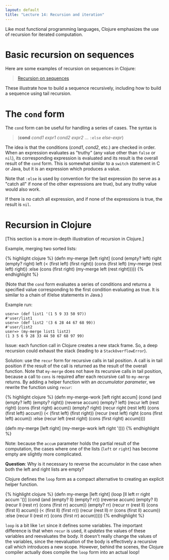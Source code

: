 ```yaml
---
layout: default
title: "Lecture 14: Recursion and iteration"
---
```


Like most functional programming languages, Clojure emphasizes the use of recursion for iterated computation.

# Basic recursion on sequences

Here are some examples of recursion on sequences in Clojure:

> [Recursion on sequences](recursion-examples.html)

These illustrate how to build a sequence recursively, including how to build a sequence using tail recursion.

# The `cond` form

The `cond` form can be useful for handling a series of cases.  The syntax is

> (**cond** *cond1* *expr1* *cond2* *expr2* ... `:else` *else-expr*) 

The idea is that the conditions (*cond1*, *cond2*, etc.) are checked in order.  When an expression evaluates as "truthy" (any value other than `false` or `nil`), its corresponding expression is evaluated and its result is the overall result of the `cond` form.  This is somewhat similar to a `switch` statement in C or Java, but it is an expression which produces a value.

Note that `:else` is used by convention for the last expression (to serve as a "catch all" if none of the other expressions are true), but any truthy value would also work.

If there is no catch all expression, and if none of the expressions is true, the result is `nil`.

# Recursion in Clojure

[This section is a more in-depth illustration of recursion in Clojure.]

Example, merging two sorted lists:

{% highlight clojure %}
(defn my-merge [left right]
  (cond
    (empty? left) right
    (empty? right) left
    (< (first left) (first right)) (cons (first left) (my-merge (rest left) right))
    :else (cons (first right) (my-merge left (rest right)))))
{% endhighlight %}

(Note that the `cond` form evaluates a series of conditions and returns a specified value corresponding to the first condition evaluating as true.  It is similar to a chain of if/else statements in Java.)

Example run:

    user=> (def list1 '(1 5 9 33 50 97))
    #'user/list1
    user=> (def list2 '(3 6 28 44 67 68 99))
    #'user/list2
    user=> (my-merge list1 list2)
    (1 3 5 6 9 28 33 44 50 67 68 97 99)

Issue: each function call in Clojure creates a new stack frame.  So, a deep recursion could exhaust the stack (leading to a `StackOverflowError`).

Solution: use the `recur` form for recursive calls in tail position.  A call is in tail position if the result of the call is returned as the result of the overall function.  Note that `my-merge` does not have its recursive calls in tail position, because a call to `cons` is required after each recursive call to `my-merge` returns.  By adding a helper function with an  *accumulator parameter*, we rewrite the function using `recur`:

{% highlight clojure %}
(defn my-merge-work [left right accum]
  (cond
    (and (empty? left) (empty? right)) (reverse accum)
    (empty? left) (recur left (rest right) (cons (first right) accum))
    (empty? right) (recur right (rest left) (cons (first left) accum))
    (< (first left) (first right)) (recur (rest left) right (cons (first left) accum))
    :else (recur left (rest right) (cons (first right) accum))))

(defn my-merge [left right]
  (my-merge-work left right '()))
{% endhighlight %}

Note: because the `accum` parameter holds the partial result of the computation, the cases where one of the lists (`left` or `right`) has become empty are slightly more complicated.

**Question**: Why is it necessary to reverse the accumulator in the case when both the left and right lists are empty?

Clojure defines the `loop` form as a compact alternative to creating an explicit helper function.

{% highlight clojure %}
(defn my-merge [left right]
  (loop [ll left
         rr right
         accum '()]
    (cond
      (and (empty? ll) (empty? rr)) (reverse accum)
      (empty? ll) (recur ll (rest rr) (cons (first rr) accum))
      (empty? rr) (recur rr (rest ll) (cons (first ll) accum))
      (< (first ll) (first rr)) (recur (rest ll) rr (cons (first ll) accum))
      :else (recur ll (rest rr) (cons (first rr) accum)))))
{% endhighlight %}

`loop` is a bit like `let` since it defines some variables.  The important difference is that when `recur` is used, it *updates* the values of these variables and reevaluates the body.  It doesn't really change the values of the variables, since the reevaluation of the body is effectively a recursive call which introduces a new scope.  However, behind the scenes, the Clojure compiler actually does compile the `loop` form into an actual loop!

<!-- vim:set wrap: ­-->
<!-- vim:set linebreak: -->
<!-- vim:set nolist: -->
